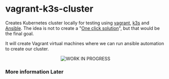 # vagrant-k3s-cluster

Creates Kubernetes cluster locally for testing using [vagrant](https://github.com/hashicorp/vagrant), [k3s](https://github.com/k3s-io/k3s/) and [Ansible](https://github.com/ansible/ansible). The idea is not to create a "[One click solution](https://en.wikipedia.org/wiki/1-Click)", but that would be the final goal.

It will create Vagrant virtual machines where we can run ansible automation to create our cluster.



<div align="center">
    <img title="WORK IN PROGRESS" alt="WORK IN PROGRESS" src="https://media0.giphy.com/media/v1.Y2lkPTc5MGI3NjExbnk2aTZ6ODVxN2lxc2MwbWllaHBqeW00bDc2bGMxcTI3Mjl0bTR3NiZlcD12MV9pbnRlcm5hbF9naWZfYnlfaWQmY3Q9Zw/17onPWvvq8oCeZzUK9/giphy.gif">
</div>

### More information Later
